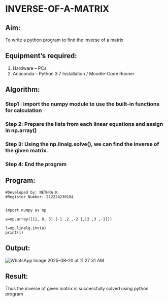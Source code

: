 # INVERSE-OF-A-MATRIX
## Aim:
To write a python program to find the inverse of a matrix
## Equipment’s required:
1. 	Hardware – PCs
2. 	Anaconda – Python 3.7 Installation / Moodle-Code Runner
## Algorithm:
### Step1 : Import the numpy module to use the built-in functions for calculation
### Step 2: Prepare the lists from each linear equations and assign in np.array()
### Step 3: Using the np.linalg.solve(), we can find the inverse of the given matrix.
### Step 4: End the program

## Program:
```
#Developed by: NETHRA.K
#Register Number: 212224230184


import numpy as np

a=np.array([[1, 0, 3],[-1 ,2 ,-2 ],[2 ,3 ,-1]])
 
l=np.linalg.inv(a)
print(l)
```
## Output:

![WhatsApp Image 2025-08-20 at 11 27 31 AM](https://github.com/user-attachments/assets/52e5133f-2433-4805-9c13-01e45e220937)

## Result:
Thus the inverse of given matrix is successfully solved using python program

